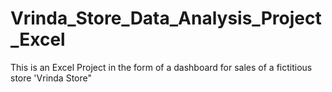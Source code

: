 # Vrinda_Store_Data_Analysis_Project_Excel
This is an Excel Project in the form of a dashboard for sales of a fictitious store 'Vrinda Store"
